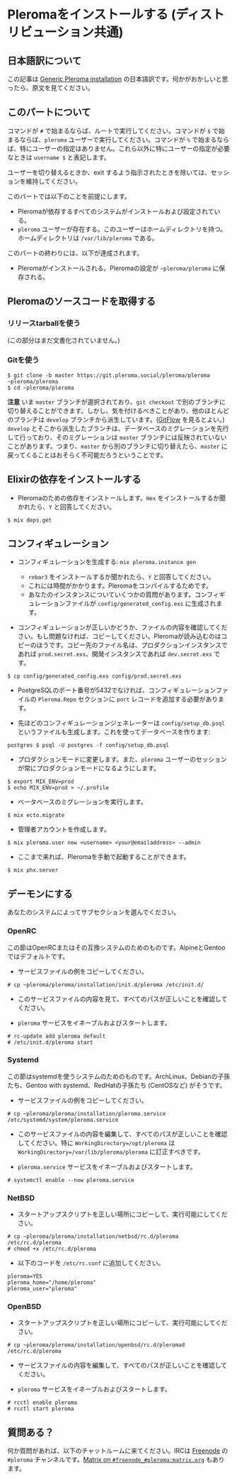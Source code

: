 # Pleromaをインストールする (ディストリビューション共通)

## 日本語訳について

この記事は [Generic Pleroma installation](generic_pleroma_en.html) の日本語訳です。何かがおかしいと思ったら、原文を見てください。

## このパートについて

コマンドが `#` で始まるならば、ルートで実行してください。コマンドが `$` で始まるならば、`pleroma` ユーザーで実行してください。コマンドが `%` で始まるならば、特にユーザーの指定はありません。これら以外に特にユーザーの指定が必要なときは `username $` と表記します。

ユーザーを切り替えるときか、exit するよう指示されたときを除いては、セッションを維持してください。

このパートでは以下のことを前提にします。

- Pleromaが依存するすべてのシステムがインストールおよび設定されている。
- `pleroma` ユーザーが存在する。このユーザーはホームディレクトリを持つ。ホームディレクトリは `/var/lib/pleroma` である。

このパートの終わりには、以下が達成されます。

- Pleromaがインストールされる。Pleromaの設定が `~pleroma/pleroma` に保存される。

## Pleromaのソースコードを取得する

### リリースtarballを使う

(この部分はまだ文書化されていません。)

### Gitを使う
```shell
$ git clone -b master https://git.pleroma.social/pleroma/pleroma ~pleroma/pleroma
$ cd ~pleroma/pleroma
```

**注意** いま `master` ブランチが選択されており、`git checkout` で別のブランチに切り替えることができます。しかし、気を付けるべきことがあり、他のほとんどのブランチは `develop` ブランチから派生しています。([GitFlow](https://nvie.com/posts/a-successful-git-branching-model/) を見るとよい。) `develop` とそこから派生したブランチは、データベースのミグレーションを先行して行っており、そのミグレーションは `master` ブランチには反映されていないことがあります。つまり、`master` から別のブランチに切り替えたら、`master` に戻ってくることはおそらく不可能だろうということです。

## Elixirの依存をインストールする
* Pleromaのための依存をインストールします。`Hex` をインストールするか聞かれたら、`Y` と回答してください。

```shell
$ mix deps.get
```

## コンフィギュレーション
* コンフィギュレーションを生成する: ``mix pleroma.instance gen``
  * `rebar3` をインストールするか聞かれたら、`Y` と回答してください。
  * これには時間がかかります。Pleromaをコンパイルするためです。
  * あなたのインスタンスについていくつかの質問があります。コンフィギュレーションファイルが `config/generated_config.exs` に生成されます。

* コンフィギュレーションが正しいかどうか、ファイルの内容を確認してください。もし問題なければ、コピーしてください。Pleromaが読み込むのはコピーのほうです。コピー先のファイル名は、プロダクションインスタンスであれば `prod.secret.exs`、開発インスタンスであれば `dev.secret.exs` です。

```shell
$ cp config/generated_config.exs config/prod.secret.exs
```

* PostgreSQLのポート番号が5432でなければ、コンフィギュレーションファイルの `Pleroma.Repo` セクションに `port` レコードを追加する必要があります。

* 先ほどのコンフィギュレーションジェネレーターは `config/setup_db.psql` というファイルも生成します。これを使ってデータベースを作ります:

```shell
postgres $ psql -U postgres -f config/setup_db.psql
```

* プロダクションモードに変更します。また、`pleroma` ユーザーのセッションが常にプロダクションモードになるようにします。

```shell
$ export MIX_ENV=prod
$ echo MIX_ENV=prod > ~/.profile
```

* ベータベースのミグレーションを実行します。

```shell
$ mix ecto.migrate
```

* 管理者アカウントを作成します。

```shell
$ mix pleroma.user new <username> <your@emailaddress> --admin
```

* ここまで来れば、Pleromaを手動で起動することができます。

```shell
$ mix phx.server
```

## デーモンにする
あなたのシステムによってサブセクションを選んでください。

### OpenRC
この節はOpenRCまたはその互換システムのためのものです。AlpineとGentooではデフォルトです。

* サービスファイルの例をコピーしてください。

```shell
# cp ~pleroma/pleroma/installation/init.d/pleroma /etc/init.d/
```

* このサービスファイルの内容を見て、すべてのパスが正しいことを確認してください。

* `pleroma` サービスをイネーブルおよびスタートします。

```shell
# rc-update add pleroma default
# /etc/init.d/pleroma start
```

### Systemd
この節はsystemdを使うシステムのためのものです。ArchLinux、Debianの子孫たち、Gentoo with systemd、RedHatの子孫たち (CentOSなど) がそうです。

* サービスファイルの例をコピーしてください。

```shell
# cp ~pleroma/pleroma/installation/pleroma.service /etc/systemd/system/pleroma.service
```

* このサービスファイルの内容を編集して、すべてのパスが正しいことを確認してください。特に `WorkingDirectory=/opt/pleroma` は `WorkingDirectory=/var/lib/pleroma/pleroma` に訂正すべきです。

* `pleroma.service` サービスをイネーブルおよびスタートします。

```shell
# systemctl enable --now pleroma.service
```

### NetBSD
* スタートアップスクリプトを正しい場所にコピーして、実行可能にしてください。

```shell
# cp ~pleroma/pleroma/installation/netbsd/rc.d/pleroma /etc/rc.d/pleroma
# chmod +x /etc/rc.d/pleroma
```

* 以下のコードを `/etc/rc.conf` に追加してください。

```
pleroma=YES
pleroma_home="/home/pleroma"
pleroma_user="pleroma"
```

### OpenBSD
* スタートアップスクリプトを正しい場所にコピーして、実行可能にしてください。

```shell
# cp ~pleroma/pleroma/installation/openbsd/rc.d/pleromad /etc/rc.d/pleroma
```

* サービスファイルの内容を編集して、すべてのパスが正しいことを確認してください。

* `pleroma` サービスをイネーブルおよびスタートします。
```shell
# rcctl enable pleroma
# rcctl start pleroma
```

## 質問ある？

何か質問があれば、以下のチャットルームに来てください。IRCは [Freenode](https://freenode.net/) の `#pleroma` チャンネルです。[Matrix on `#freenode_#pleroma:matrix.org`](https://matrix.heldscal.la/#/room/#freenode_#pleroma:matrix.org) もあります。
